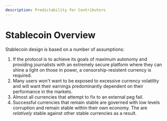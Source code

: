 ```yaml
---
description: Predictability for Contributors
---
```


# Stablecoin Overview

Stablecoin design is based on a number of assumptions:

1. If the protocol is to achieve its goals of maximum autonomy and providing journalists with an extremely secure platform where they can shine a light on those in power, a censorship-resistent currency is required.&#x20;
2. Many users won't want to be exposed to excessive currency volatility and will want their earnings predominantly dependent on their performance in the markets.
3. Almost all currencies that attempt to fix to an external peg fail.&#x20;
4. Successful currencies that remain stable are governed with low levels corruption and remain stable within their own economy. The are _relatively_ stable against other stable currencies as a result.&#x20;

